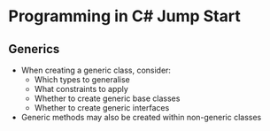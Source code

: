 ﻿# Programming in C# Jump Start #

## Generics ##

- When creating a generic class, consider:
  - Which types to generalise
  - What constraints to apply
  - Whether to create generic base classes
  - Whether to create generic interfaces
- Generic methods may also be created within non-generic classes
